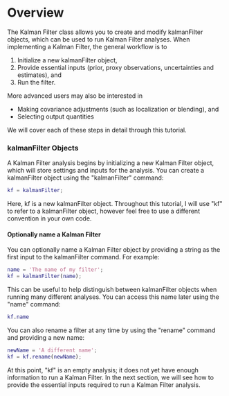 
# Overview

The Kalman Filter class allows you to create and modify kalmanFilter objects, which can be used to run Kalman Filter analyses. When implementing a Kalman Filter, the general workflow is to

1. Initialize a new kalmanFilter object,
2. Provide essential inputs (prior, proxy observations, uncertainties and estimates), and
3. Run the filter.

More advanced users may also be interested in
* Making covariance adjustments (such as localization or blending), and
* Selecting output quantities

We will cover each of these steps in detail through this tutorial.

### kalmanFilter Objects

A Kalman Filter analysis begins by initializing a new Kalman Filter object, which will store settings and inputs for the analysis. You can create a kalmanFilter object using the "kalmanFilter" command:

```matlab
kf = kalmanFilter;
```

Here, kf is a new kalmanFilter object. Throughout this tutorial, I will use "kf" to refer to a kalmanFilter object, however feel free to use a different convention in your own code.

#### Optionally name a Kalman Filter

You can optionally name a Kalman Filter object by providing a string as the first input to the kalmanFilter command. For example:
```matlab
name = 'The name of my filter';
kf = kalmanFilter(name);
```

This can be useful to help distinguish between kalmanFilter objects when running many different analyses. You can access this name later using the "name" command:
```matlab
kf.name
```

You can also rename a filter at any time by using the "rename" command and providing a new name:
```matlab
newName = 'A different name';
kf = kf.rename(newName);
```

At this point, "kf" is an empty analysis; it does not yet have enough information to run a Kalman Filter. In the next section, we will see how to provide the essential inputs required to run a Kalman Filter analysis.
